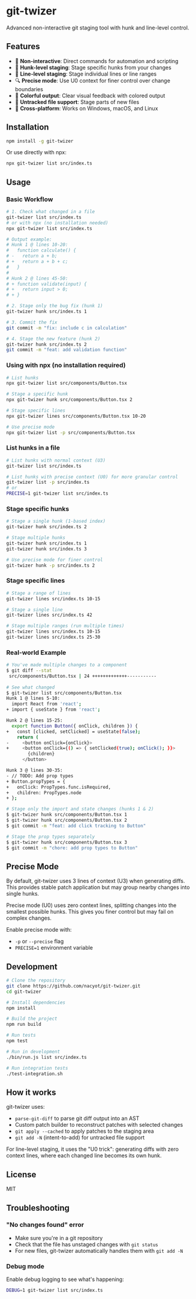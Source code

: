 # git-twizer

Advanced non-interactive git staging tool with hunk and line-level control.

## Features

- 🚀 **Non-interactive**: Direct commands for automation and scripting
- 🎯 **Hunk-level staging**: Stage specific hunks from your changes
- 📏 **Line-level staging**: Stage individual lines or line ranges
- 🔍 **Precise mode**: Use U0 context for finer control over change boundaries
- 🌈 **Colorful output**: Clear visual feedback with colored output
- 📄 **Untracked file support**: Stage parts of new files
- 🔧 **Cross-platform**: Works on Windows, macOS, and Linux

## Installation

```bash
npm install -g git-twizer
```

Or use directly with npx:

```bash
npx git-twizer list src/index.ts
```

## Usage

### Basic Workflow

```bash
# 1. Check what changed in a file
git-twizer list src/index.ts
# or with npx (no installation needed)
npx git-twizer list src/index.ts

# Output example:
# Hunk 1 @ lines 10-20:
#   function calculate() {
# -   return a + b;
# +   return a + b + c;
#   }
# 
# Hunk 2 @ lines 45-50:
# + function validate(input) {
# +   return input > 0;
# + }

# 2. Stage only the bug fix (hunk 1)
git-twizer hunk src/index.ts 1

# 3. Commit the fix
git commit -m "fix: include c in calculation"

# 4. Stage the new feature (hunk 2)
git-twizer hunk src/index.ts 2
git commit -m "feat: add validation function"
```

### Using with npx (no installation required)

```bash
# List hunks
npx git-twizer list src/components/Button.tsx

# Stage a specific hunk
npx git-twizer hunk src/components/Button.tsx 2

# Stage specific lines
npx git-twizer lines src/components/Button.tsx 10-20

# Use precise mode
npx git-twizer list -p src/components/Button.tsx
```

### List hunks in a file

```bash
# List hunks with normal context (U3)
git-twizer list src/index.ts

# List hunks with precise context (U0) for more granular control
git-twizer list -p src/index.ts
# or
PRECISE=1 git-twizer list src/index.ts
```

### Stage specific hunks

```bash
# Stage a single hunk (1-based index)
git-twizer hunk src/index.ts 2

# Stage multiple hunks
git-twizer hunk src/index.ts 1
git-twizer hunk src/index.ts 3

# Use precise mode for finer control
git-twizer hunk -p src/index.ts 2
```

### Stage specific lines

```bash
# Stage a range of lines
git-twizer lines src/index.ts 10-15

# Stage a single line
git-twizer lines src/index.ts 42

# Stage multiple ranges (run multiple times)
git-twizer lines src/index.ts 10-15
git-twizer lines src/index.ts 25-30
```

### Real-world Example

```bash
# You've made multiple changes to a component
$ git diff --stat
 src/components/Button.tsx | 24 +++++++++++++-----------
 
# See what changed
$ git-twizer list src/components/Button.tsx
Hunk 1 @ lines 5-10:
  import React from 'react';
+ import { useState } from 'react';

Hunk 2 @ lines 15-25:
  export function Button({ onClick, children }) {
+   const [clicked, setClicked] = useState(false);
    return (
-     <button onClick={onClick}>
+     <button onClick={() => { setClicked(true); onClick(); }}>
        {children}
      </button>

Hunk 3 @ lines 30-35:
- // TODO: Add prop types
+ Button.propTypes = {
+   onClick: PropTypes.func.isRequired,
+   children: PropTypes.node
+ };

# Stage only the import and state changes (hunks 1 & 2)
$ git-twizer hunk src/components/Button.tsx 1
$ git-twizer hunk src/components/Button.tsx 2
$ git commit -m "feat: add click tracking to Button"

# Stage the prop types separately
$ git-twizer hunk src/components/Button.tsx 3
$ git commit -m "chore: add prop types to Button"
```

## Precise Mode

By default, git-twizer uses 3 lines of context (U3) when generating diffs. This provides stable patch application but may group nearby changes into single hunks.

Precise mode (U0) uses zero context lines, splitting changes into the smallest possible hunks. This gives you finer control but may fail on complex changes.

Enable precise mode with:
- `-p` or `--precise` flag
- `PRECISE=1` environment variable

## Development

```bash
# Clone the repository
git clone https://github.com/nacyot/git-twizer.git
cd git-twizer

# Install dependencies
npm install

# Build the project
npm run build

# Run tests
npm test

# Run in development
./bin/run.js list src/index.ts

# Run integration tests
./test-integration.sh
```

## How it works

git-twizer uses:
- `parse-git-diff` to parse git diff output into an AST
- Custom patch builder to reconstruct patches with selected changes
- `git apply --cached` to apply patches to the staging area
- `git add -N` (intent-to-add) for untracked file support

For line-level staging, it uses the "U0 trick": generating diffs with zero context lines, where each changed line becomes its own hunk.

## License

MIT

## Troubleshooting

### "No changes found" error
- Make sure you're in a git repository
- Check that the file has unstaged changes with `git status`
- For new files, git-twizer automatically handles them with `git add -N`

### Debug mode
Enable debug logging to see what's happening:
```bash
DEBUG=1 git-twizer list src/index.ts
```